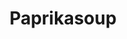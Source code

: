 ---
index: 41
title: Paprikasoup
slugify: paprikasoup
product: paprika
book: The naked chef
page: 22
dish: starter
---
